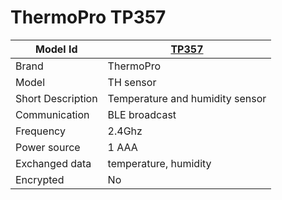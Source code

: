 # ThermoPro TP357

|Model Id|[TP357](https://github.com/theengs/decoder/blob/development/src/devices/TPTH_json.h)|
|-|-|
|Brand|ThermoPro|
|Model|TH sensor|
|Short Description|Temperature and humidity sensor|
|Communication|BLE broadcast|
|Frequency|2.4Ghz|
|Power source|1 AAA|
|Exchanged data|temperature, humidity|
|Encrypted|No|
